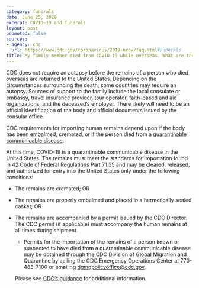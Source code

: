 ```yaml
---
category: funerals
date: June 25, 2020
excerpt: COVID-19 and funerals
layout: post
promoted: false
sources:
- agency: cdc
  url: https://www.cdc.gov/coronavirus/2019-ncov/faq.html#Funerals
title: My family member died from COVID-19 while overseas. What are the requirements for returning the body to the United States?
---
```


CDC does not require an autopsy before the remains of a person who died overseas are returned to the United States. Depending on the circumstances surrounding the death, some countries may require an autopsy. Sources of support to the family include the local consulate or embassy, travel insurance provider, tour operator, faith-based and aid organizations, and the deceased’s employer. There likely will need to be an official identification of the body and official documents issued by the consular office.

CDC requirements for importing human remains depend upon if the body has been embalmed, cremated, or if the person died from a [quarantinable communicable disease](https://www.cdc.gov/quarantine/aboutlawsregulationsquarantineisolation.html).

At this time, COVID-19 is a quarantinable communicable disease in the United States. The remains must meet the standards for importation found in 42 Code of Federal Regulations Part 71.55 and may be cleared, released, and authorized for entry into the United States only under the following conditions:

* The remains are cremated; OR
* The remains are properly embalmed and placed in a hermetically sealed casket; OR
* The remains are accompanied by a permit issued by the CDC Director. The CDC permit (if applicable) must accompany the human remains at all times during shipment.
  * Permits for the importation of the remains of a person known or suspected to have died from a quarantinable communicable disease may be obtained through the CDC Division of Global Migration and Quarantine by calling the CDC Emergency Operations Center at 770-488-7100 or emailing [dgmqpolicyoffice@cdc.gov](mailto:dgmqpolicyoffice@cdc.gov).

  Please see [CDC’s guidance](http://www.cdc.gov/importation/human-remains.html) for additional information.